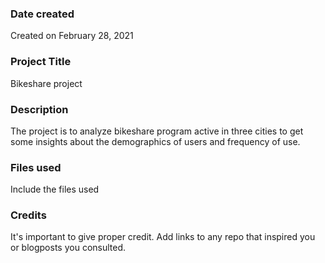 

### Date created
Created on February 28, 2021

### Project Title
Bikeshare project

### Description
The project is to analyze bikeshare program active in three cities to get some insights about the demographics of users and frequency of use.

### Files used
Include the files used

### Credits
It's important to give proper credit. Add links to any repo that inspired you or blogposts you consulted.
